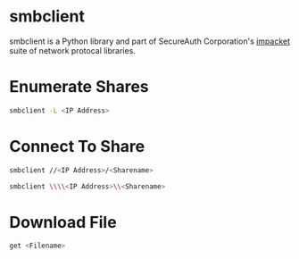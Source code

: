 # smbclient

smbclient is a Python library and part of SecureAuth Corporation's [impacket](https://github.com/SecureAuthCorp/impacket) suite of network protocal libraries.

# Enumerate Shares
```bash
smbclient -L <IP Address>
```

# Connect To Share
```bash
smbclient //<IP Address>/<Sharename>

smbclient \\\\<IP Address>\\<Sharename>
```

# Download File
```bash
get <Filename>
```
